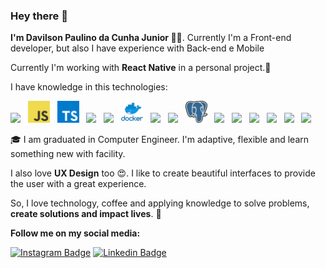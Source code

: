 ### Hey there 👋

**I'm Davilson Paulino da Cunha Junior 👨‍🚀**. Currently I'm a Front-end developer, but also I have experience
with Back-end e Mobile

Currently I'm working with **React Native** in a personal project.:iphone:

I have knowledge in this technologies: 

<p>
<img src="https://image.flaticon.com/icons/png/512/226/226770.png" height="35px"/>
&nbsp;  
<img src="https://raw.githubusercontent.com/github/explore/80688e429a7d4ef2fca1e82350fe8e3517d3494d/topics/javascript/javascript.png" height="35px"/>
&nbsp;  
<img src="https://raw.githubusercontent.com/github/explore/80688e429a7d4ef2fca1e82350fe8e3517d3494d/topics/typescript/typescript.png" height="35px"/>
&nbsp;  
<img src="https://user-images.githubusercontent.com/35976070/155427905-da6dc1ae-1ab6-4e1b-90ba-2e615347b433.png" height="40px"/>    
&nbsp;
<img src="https://appmasters.io/static/react-47ce6e77f039020ee2e76a10c1e988e9.png" height="35px"/> 
&nbsp;
<img src="https://raw.githubusercontent.com/github/explore/80688e429a7d4ef2fca1e82350fe8e3517d3494d/topics/docker/docker.png" height="35px"/>
&nbsp;
<img src="https://www.mysql.com/common/logos/logo-mysql-170x115.png" height="35px"/>
&nbsp;
<img src="https://img.icons8.com/color/452/mongodb.png" height="35px"/>
&nbsp;
<img src="https://raw.githubusercontent.com/github/explore/80688e429a7d4ef2fca1e82350fe8e3517d3494d/topics/postgresql/postgresql.png" height="35px"/> 
&nbsp;
<img src="https://cdn4.iconfinder.com/data/icons/redis-2/1451/Untitled-2-512.png" height="35px"/> 
&nbsp;
<img src="https://img.icons8.com/color/452/firebase.png" height="35px" />   
&nbsp;
<img src="https://img.icons8.com/color/452/microsoft-sql-server.png" height="35px" />   
&nbsp;  
<img src="https://seeklogo.com/images/F/figma-logo-E4E21D3AEA-seeklogo.com.png" height="35px" />      
&nbsp;
<img src="https://sdtimes.com/wp-content/uploads/2018/04/1_tfZa4vsI6UusJYt_fzvGnQ.png" height="35px" />   
&nbsp;
<img src="https://seeklogo.com/images/P/php-logo-ADE513E748-seeklogo.com.png" height="35px" />   
</p>

:mortar_board: I am graduated in Computer Engineer. I'm adaptive, flexible and learn something new with facility.

I also love **UX Design** too :heart_eyes:. I like to create beautiful interfaces to provide the user with a great experience.

So, I love technology, coffee and applying knowledge to solve problems, **create solutions and impact lives**. :purple_heart:




**Follow me on my social media:**

[![Instagram Badge](https://img.shields.io/badge/-Instagram-6633cc?style=flat-square&labelColor=6633cc&logo=instagram&logoColor=white&link=https://www.instagram.com/davilson_junior/)](https://www.instagram.com/davilson_junior/) 
[![Linkedin Badge](https://img.shields.io/badge/-Linkedin-6633cc?style=flat-square&logo=Linkedin&logoColor=white&link=https://www.linkedin.com/in/davilson-paulino-da-cunha-junior-23029315a/)](https://www.linkedin.com/in/davilson-paulino-da-cunha-junior-23029315a/) 
